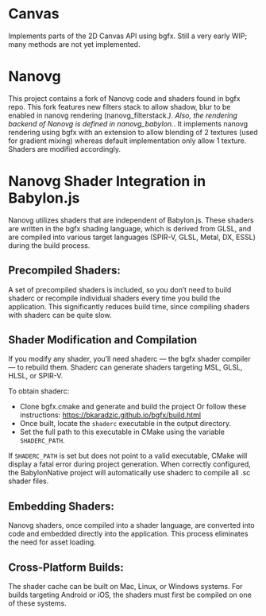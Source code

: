 # Canvas
Implements parts of the 2D Canvas API using bgfx. Still a very early WIP; many methods are not yet implemented.

# Nanovg
This project contains a fork of Nanovg code and shaders found in bgfx repo. This fork features new filters stack to allow shadow, blur to be enabled in nanovg rendering (nanovg_filterstack.*).
Also, the rendering backend of Nanovg is defined in nanovg_babylon.*. It implements nanovg rendering using bgfx with an extension to allow blending of 2 textures (used for gradient mixing) whereas default implementation only allow 1 texture. Shaders are modified accordingly.

# Nanovg Shader Integration in Babylon.js
Nanovg utilizes shaders that are independent of Babylon.js. These shaders are written in the bgfx shading language, which is derived from GLSL, and are compiled into various target languages (SPIR-V, GLSL, Metal, DX, ESSL) during the build process.

## Precompiled Shaders:

A set of precompiled shaders is included, so you don’t need to build shaderc or recompile individual shaders every time you build the application. This significantly reduces build time, since compiling shaders with shaderc can be quite slow.

## Shader Modification and Compilation

If you modify any shader, you’ll need shaderc — the bgfx shader compiler — to rebuild them. Shaderc can generate shaders targeting MSL, GLSL, HLSL, or SPIR-V.

To obtain shaderc:
- Clone bgfx.cmake and generate and build the project 
  Or follow these instructions: https://bkaradzic.github.io/bgfx/build.html
- Once built, locate the `shaderc` executable in the output directory.
- Set the full path to this executable in CMake using the variable `SHADERC_PATH`.

If `SHADERC_PATH` is set but does not point to a valid executable, CMake will display a fatal error during project generation.
When correctly configured, the BabylonNative project will automatically use shaderc to compile all .sc shader files.

## Embedding Shaders:

Nanovg shaders, once compiled into a shader language, are converted into code and embedded directly into the application. This process eliminates the need for asset loading.

## Cross-Platform Builds:

The shader cache can be built on Mac, Linux, or Windows systems. For builds targeting Android or iOS, the shaders must first be compiled on one of these systems.
